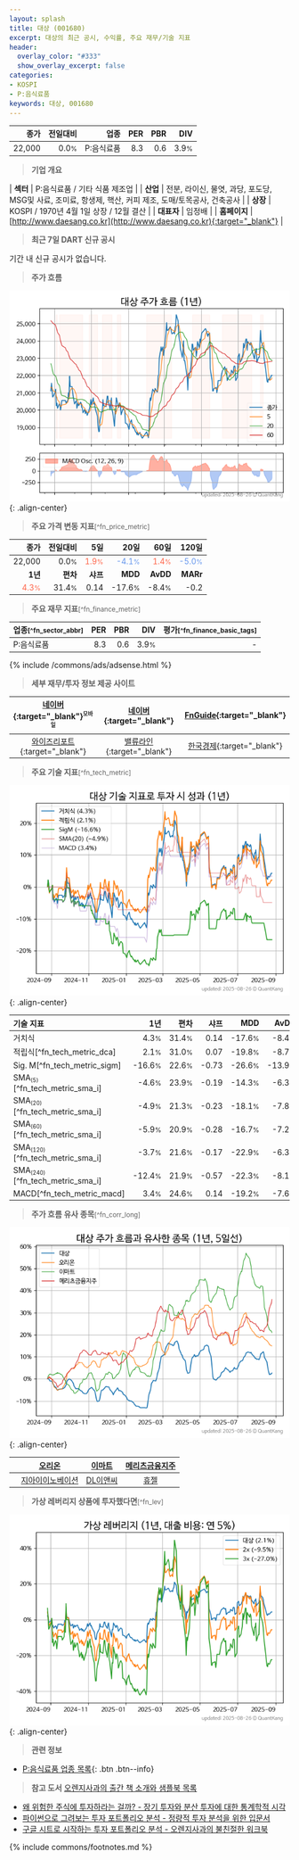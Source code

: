 ```yaml
---
layout: splash
title: 대상 (001680)
excerpt: 대상의 최근 공시, 수익률, 주요 재무/기술 지표
header:
  overlay_color: "#333"
  show_overlay_excerpt: false
categories:
- KOSPI
- P:음식료품
keywords: 대상, 001680
---
```


| **종가** | **전일대비** | **업종** | **PER** | **PBR** | **DIV** |
| -------: | -----------: | -------: | ------: | ------: | ------: |
| 22,000 | 0.0<small>%</small> | P:음식료품 | 8.3 | 0.6 | 3.9<small>%</small> |

<!-- more -->


> **기업 개요**<a id="company"></a>

| <span style="white-space:nowrap;">**섹터**</span> | P:음식료품 / 기타 식품 제조업 |
| <span style="white-space:nowrap;">**산업**</span> | 전분, 라이신, 물엿, 과당, 포도당, MSG및 사료, 조미료, 항생제, 핵산, 커피 제조, 도매/토목공사, 건축공사 |
| <span style="white-space:nowrap;">**상장**</span> | KOSPI / 1970년 4월 1일 상장 / 12월 결산 |
| <span style="white-space:nowrap;">**대표자**</span> | 임정배 |
| <span style="white-space:nowrap;">**홈페이지**</span> | [http://www.daesang.co.kr](http://www.daesang.co.kr){:target="_blank"} |


> **최근 7일 DART 신규 공시**<a id="dart"></a>

기간 내 신규 공시가 없습니다.


> **주가 흐름**<a id="price"></a>

![001680](/stock/images/001680.png){: .align-center}


> **주요 가격 변동 지표**<small>[^fn_price_metric]</small>

| **종가** | **전일대비** | **5일** | **20일** | **60일** | **120일** |
| -------: | -----------: | ------: | -------: | -------: | --------: |
| 22,000 | 0.0<small>%</small> | <span style="color: tomato">1.9<small>%</small></span> | <span style="color: cornflowerblue">-4.1<small>%</small></span> | <span style="color: tomato">1.4<small>%</small></span> | <span style="color: cornflowerblue">-5.0<small>%</small></span> |
| **1년** | **편차** | **샤프** | **MDD** | **AvDD** | **MARr** |
| <span style="color: tomato">4.3<small>%</small></span> | 31.4<small>%</small> | 0.14 | -17.6<small>%</small> | -8.4<small>%</small> | -0.2 |


> **주요 재무 지표**<small>[^fn_finance_metric]</small>

| **업종**<small>[^fn_sector_abbr]</small> | **PER** | **PBR** | **DIV** | **평가**<small>[^fn_finance_basic_tags]</small> |
| :--------------------------------------- | ------: | ------: | ------: | ----------------------------------------------: |
| P:음식료품 | 8.3 | 0.6 | 3.9<small>%</small> | - |



{% include /commons/ads/adsense.html %}

> **세부 재무/투자 정보 제공 사이트**

| [네이버](https://m.stock.naver.com/domestic/stock/001680/finance/summary){:target="_blank"}<sup><small>모바일</small></sup> | [네이버](https://finance.naver.com/item/coinfo.naver?code=001680){:target="_blank"} | [FnGuide](https://comp.fnguide.com/SVO2/ASP/SVD_Invest.asp?gicode=A001680&MenuYn=Y){:target="_blank"} |
| :---: | :---: | :---: |
| [와이즈리포트](https://comp.wisereport.co.kr/company/c1040001.aspx?cmp_cd=001680){:target="_blank"} | [밸류라인](https://www.valueline.co.kr/finance/summary/001680){:target="_blank"} | [한국경제](https://markets.hankyung.com/stock/001680/financial-summary){:target="_blank"} |


> **주요 기술 지표**<small>[^fn_tech_metric]</small>


![001680](/stock/images/001680_tech.png){: .align-center}

| **기술 지표** | **1년** | **편차** | **샤프** | **MDD** | **AvDD** |
| :------------ | ------: | -----------: | -------: | ------: | -------: |
| 거치식 | 4.3<small>%</small> | 31.4<small>%</small> | 0.14 | -17.6<small>%</small> | -8.4<small>%</small> |
| 적립식[^fn_tech_metric_dca] | 2.1<small>%</small> | 31.0<small>%</small> | 0.07 | -19.8<small>%</small> | -8.7<small>%</small> |
| Sig. M[^fn_tech_metric_sigm] | -16.6<small>%</small> | 22.6<small>%</small> | -0.73 | -26.6<small>%</small> | -13.9<small>%</small> |
| SMA<small><sub>(5)</sub></small>[^fn_tech_metric_sma_i] | -4.6<small>%</small> | 23.9<small>%</small> | -0.19 | -14.3<small>%</small> | -6.3<small>%</small> |
| SMA<small><sub>(20)</sub></small>[^fn_tech_metric_sma_i] | -4.9<small>%</small> | 21.3<small>%</small> | -0.23 | -18.1<small>%</small> | -7.8<small>%</small> |
| SMA<small><sub>(60)</sub></small>[^fn_tech_metric_sma_i] | -5.9<small>%</small> | 20.9<small>%</small> | -0.28 | -16.7<small>%</small> | -7.2<small>%</small> |
| SMA<small><sub>(120)</sub></small>[^fn_tech_metric_sma_i] | -3.7<small>%</small> | 21.6<small>%</small> | -0.17 | -22.9<small>%</small> | -6.3<small>%</small> |
| SMA<small><sub>(240)</sub></small>[^fn_tech_metric_sma_i] | -12.4<small>%</small> | 21.9<small>%</small> | -0.57 | -22.3<small>%</small> | -8.1<small>%</small> |
| MACD[^fn_tech_metric_macd] | 3.4<small>%</small> | 24.6<small>%</small> | 0.14 | -19.2<small>%</small> | -7.6<small>%</small> |


> **주가 흐름 유사 종목**<a id="corr"></a><small>[^fn_corr_long]</small>

![001680](/stock/images/001680_corr.png){: .align-center}

|       | [오리온](/271560/) | [이마트](/139480/) | [메리츠금융지주](/138040/) |
| :---: | :------------------------------------: | :------------------------------------: | :------------------------------------: |
|       | [지아이이노베이션](/358570/) | [DL이앤씨](/375500/) | [휴젤](/145020/) |


> **가상 레버리지 상품에 투자했다면**<a id="2x"></a><small>[^fn_lev]</small>

![001680](/stock/images/001680_2x.png){: .align-center}


> **관련 정보**

- [P:음식료품 업종 목록](/stats/sector/kospi_업종_음식료품_종목/){: .btn .btn--info}

> **참고 도서** [오렌지사과의 출간 책 소개와 샘플북 목록](https://kongdori.tistory.com/691)

- [왜 위험한 주식에 투자하라는 걸까? - 장기 투자와 분산 투자에 대한 통계학적 시각](https://kongdori.tistory.com/421)
- [파이썬으로 그려보는 투자 포트폴리오 분석  - 정량적 투자 분석을 위한 입문서](https://kongdori.tistory.com/643)
- [구글 시트로 시작하는 투자 포트폴리오 분석 - 오렌지사과의 불친절한 워크북](https://kongdori.tistory.com/449)


{% include commons/footnotes.md %}